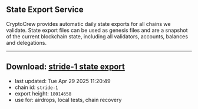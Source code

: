 ## State Export Service
CryptoCrew provides automatic daily state exports for all chains we validate. State export files can be used as genesis files and are a snapshot of the current blockchain state, including all validators, accounts, balances and delegations.

---
**Download: [stride-1 state export](https://dl-eu2.ccvalidators.com/SERVICE/stride/stride-1_export_18014658.json)**
---

- last updated: Tue Apr 29 2025 11:20:49
- chain id: `stride-1`
- export height: `18014658`
- use for: airdrops, local tests, chain recovery
